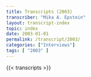 ```yaml
---
title: Transcripts (2003)
transcriber: "Mika A. Epstein"
layout: transcript-index
topic: index
date: 2003-01-01
permalink: /transcript/2003/
categories: ["Interviews"]
tags: [ "2003" ]
---
```


{{< transcripts >}}
